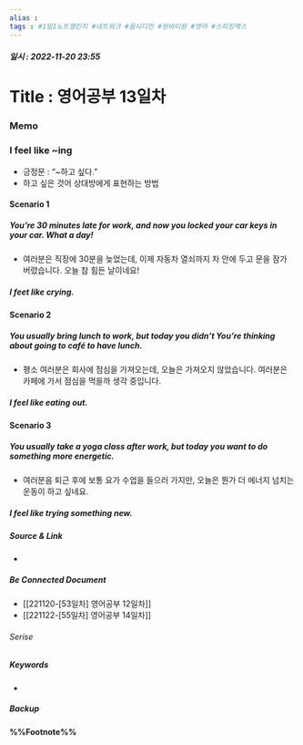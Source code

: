 ```yaml
---
alias : 
tags : #1일1노트챌린지 #네트워크 #옵시디언 #원바이원 #영어 #스피킹맥스
---
```


##### 일시 : 2022-11-20 23:55

# Title : 영어공부 13일차

### Memo

### I feel like ~ing
- 긍정문 : “~하고 싶다.”
- 하고 싶은 것어 상대방에게 표현하는 방법

#### Scenario 1

##### You’re 30 minutes late for work, and now you locked your car keys in your car. What a day!
- 여러분은 직장에 30분을 늦었는데, 이제 자동차 열쇠까지 차 안에 두고 문을 잠가 버렸습니다. 오늘 참 힘든 날이네요!

##### I feet like crying.

#### Scenario 2

##### You usually bring lunch to work, but today you didn’t You’re thinking about going to café to have lunch.
- 평소 여러분은 회사에 점심을 가져오는데, 오늘은 가져오지 않았습니다. 여러분은 카페에 가서 점심을 먹을까 생각 중입니다.

##### I feel like eating out.

#### Scenario 3

##### You usually take a yoga class after work, but today you want to do something more energetic.
- 여러분음 퇴근 후에 보통 요가 수업을 들으러 가지만, 오늘은 뭔가 더 에너지 넘치는 운동이 하고 싶네요.

##### I feel like trying something new.

##### Source & Link
- 

##### Be Connected Document
- [[221120-[53일차] 영어공부 12일차]]
- [[221122-[55일차] 영어공부 14일차]]

###### Serise


##### Keywords
- 

##### Backup


#### %%Footnote%%

[^1]: 